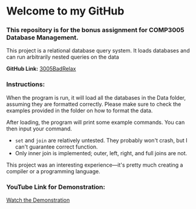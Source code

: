 # Welcome to my GitHub

### This repository is for the bonus assignment for COMP3005 Database Management. 

This project is a relational database query system. It loads databases and can run arbitrarily nested queries on the data

**GitHub Link:** [3005BadRelax](https://github.com/Neperoni/3005BadRelax)

### Instructions:

When the program is run, it will load all the databases in the Data folder, assuming they are formatted correctly. Please make sure to check the examples provided in the folder on how to format the data.

After loading, the program will print some example commands. You can then input your command.

- `set` and `join` are relatively untested. They probably won't crash, but I can't guarantee correct function.
- Only inner join is implemented; outer, left, right, and full joins are not.

This project was an interesting experience—it's pretty much creating a compiler or a programming language.

### YouTube Link for Demonstration:

[Watch the Demonstration](https://youtu.be/oo0-roM7j9o)
